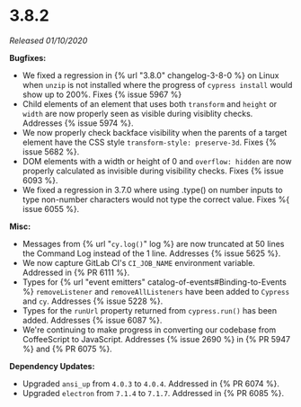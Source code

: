 # 3.8.2

*Released 01/10/2020*

**Bugfixes:**

- We fixed a regression in {% url "3.8.0" changelog-3-8-0 %} on Linux when `unzip` is not installed where the progress of `cypress install` would show up to 200%. Fixes {% issue 5967 %}
- Child elements of an element that uses both `transform` and `height` or `width` are now properly seen as visible during visiblity checks. Addresses {% issue 5974 %}.
- We now properly check backface visibility when the parents of a target element have the CSS style `transform-style: preserve-3d`. Fixes {% issue 5682 %}.
- DOM elements with a width or height of 0 and `overflow: hidden` are now properly calculated as invisible during visibility checks. Fixes {% issue 6093 %}.
- We fixed a regression in 3.7.0 where using .type() on number inputs to type non-number characters would not type the correct value. Fixes %{ issue 6055 %}.

**Misc:**

- Messages from {% url "`cy.log()`" log %} are now truncated at 50 lines the Command Log instead of the 1 line. Addresses {% issue 5625 %}.
- We now capture GitLab CI's `CI_JOB_NAME` environment variable. Addressed in {% PR 6111 %}.
- Types for {% url "event emitters" catalog-of-events#Binding-to-Events %} `removeListener` and `removeAllListeners` have been added to `Cypress` and `cy`. Addresses {% issue 5228 %}.
- Types for the `runUrl` property returned from `cypress.run()` has been added. Addresses {% issue 6087 %}.
- We're continuing to make progress in converting our codebase from CoffeeScript to JavaScript. Addresses {% issue 2690 %} in {% PR 5947 %} and {% PR 6075 %}.

**Dependency Updates:**

- Upgraded `ansi_up` from `4.0.3` to `4.0.4`. Addressed in {% PR 6074 %}.
- Upgraded `electron` from `7.1.4` to `7.1.7`. Addressed in {% PR 6085 %}.
